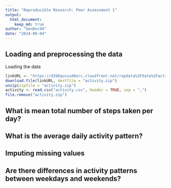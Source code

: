 ```yaml
---
title: "Reproducible Research: Peer Assessment 1"
output: 
  html_document:
    keep_md: true
author: "GenDoc94"
date: "2024-08-04"
---
```




## Loading and preprocessing the data
Loading the data

``` r
linkURL <- "https://d396qusza40orc.cloudfront.net/repdata%2Fdata%2Factivity.zip"
download.file(linkURL, destfile = "activity.zip")
unzip(zipfile = "activity.zip")
activity <- read.csv("activity.csv", header = TRUE, sep = ",")
file.remove("activity.zip")
```


## What is mean total number of steps taken per day?



## What is the average daily activity pattern?



## Imputing missing values



## Are there differences in activity patterns between weekdays and weekends?
